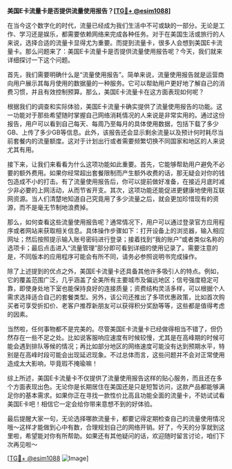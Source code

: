 **美国E卡流量卡是否提供流量使用报告？[[TG💪+ @esim1088](https://t.me/s/esim1088)]**

在当今这个数字化的时代，流量已经成为我们生活中不可或缺的一部分。无论是工作、学习还是娱乐，都需要依赖网络来完成各种任务。对于在美国生活或旅行的人来说，选择合适的流量卡显得尤为重要。而提到流量卡，很多人会想到美国E卡流量卡。那么问题来了：美国E卡流量卡是否提供流量使用报告呢？今天，我们就来详细探讨一下这个问题。

首先，我们需要明确什么是“流量使用报告”。简单来说，流量使用报告就是运营商向用户展示其每月使用的数据量的一种服务。它可以帮助用户更好地了解自己的消费习惯，并且有效控制预算。那么，美国E卡流量卡在这方面表现如何呢？

根据我们的调查和实际体验，美国E卡流量卡确实提供了流量使用报告的功能。这一功能对于那些希望随时掌握自己网络消耗情况的人来说是非常实用的。通过这份报告，用户可以看到自己每天、每周乃至每月的具体使用数据，包括下载了多少GB、上传了多少GB等信息。此外，该报告还会显示剩余流量以及预计何时耗尽当前套餐内的流量额度。这对于计划出行或者需要频繁切换不同国家和地区的人来说尤其有用。

接下来，让我们来看看为什么这项功能如此重要。首先，它能够帮助用户避免不必要的额外费用。如果你经常超出套餐限制而产生额外收费的话，那无疑会对你的钱包造成不小的打击。有了流量使用报告后，你可以提前做好准备，在接近月底时减少非必要的上网活动，从而节省开支。其次，这项功能还能促进更健康地使用互联网资源。当人们清楚地知道自己究竟用了多少流量之后，就会更加珍惜现有的资源，而不是毫无节制地浪费掉。

那么，如何查看这些流量使用报告呢？通常情况下，用户可以通过登录官方应用程序或者网站来获取相关信息。具体操作步骤如下：打开设备上的浏览器，输入相应网址；然后按照提示输入账号密码进行登录；接着找到“我的账户”或者类似名称的选项卡；最后点击进入“流量管理”部分即可看到详细的使用记录了。需要注意的是，不同版本的应用程序可能会有所不同，请务必参照说明书完成操作。

除了上述提到的优点之外，美国E卡流量卡还具备其他许多吸引人的特点。例如，它的覆盖范围广泛，几乎涵盖了全美所有主要城市及偏远地区；信号强度稳定可靠，即使身处地下室也能保持良好的连接质量；资费结构灵活多样，可以根据个人需求选择适合自己的套餐类型。另外，该公司还推出了多项优惠政策，比如首次购买者可享受折扣价、老客户推荐新朋友可以获得积分奖励等等，这些都是值得考虑的因素。

当然啦，任何事物都不是完美的。尽管美国E卡流量卡已经做得相当不错了，但仍然存在一些不足之处。比如说客服响应速度有时候较慢，尤其是在高峰期的时候可能会遇到排队等候的情况；再比如部分地区的网络速度可能没有达到预期水平，特别是在高峰时段可能会出现延迟现象。不过总体而言，这些问题并不会对正常使用造成太大影响，毕竟瑕不掩瑜嘛！

综上所述，美国E卡流量卡不仅提供了流量使用报告这样的贴心服务，而且还在多个方面表现出色。无论你是长期居住在美国还是只是短暂访问，这款产品都能够满足你的基本需求。如果你正在寻找一款性价比高且功能全面的流量卡，不妨试试看美国E卡吧！相信它一定会给你带来意想不到的好体验。

最后提醒大家一句，无论选择哪款流量卡，都要记得定期检查自己的流量使用情况哦～这样才能做到心中有数，合理规划自己的网络开销。好了，今天的分享就到这里啦，希望能对你有所帮助。如果还有其他疑问的话，欢迎随时留言讨论，咱们下次再见啦～

[[TG💪+ @esim1088](https://t.me/s/esim1088) ![Image](https://i.postimg.cc/4NQfJmqS/Snipaste-2025-05-13-00-14-12.png)]